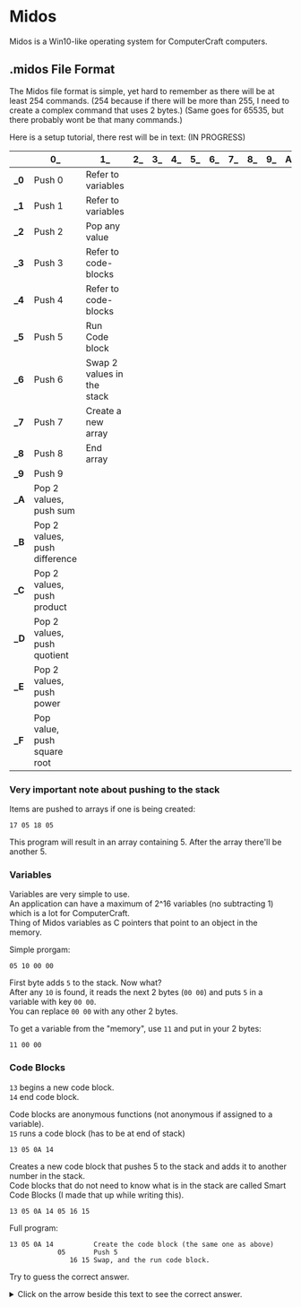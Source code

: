 # Midos
Midos is a Win10-like operating system for ComputerCraft computers.

## .midos File Format
The Midos file format is simple, yet hard to remember as there will be at least 254 commands.
(254 because if there will be more than 255, I need to create a complex command that uses 2 bytes.)
(Same goes for 65535, but there probably wont be that many commands.)

Here is a setup tutorial, there rest will be in text:
(IN PROGRESS)

|        | 0_                            | 1_                         | 2_ | 3_ | 4_ | 5_ | 6_ | 7_ | 8_ | 9_ | A_ | B_ | C_ | D_ | E_ | F_ |
|--------|-------------------------------|----------------------------|----|----|----|----|----|----|----|----|----|----|----|----|----|----|
| **_0** | Push 0                        | Refer to variables         |    |    |    |    |    |    |    |    |    |    |    |    |    |    |
| **_1** | Push 1                        | Refer to variables         |    |    |    |    |    |    |    |    |    |    |    |    |    |    |
| **_2** | Push 2                        | Pop any value              |    |    |    |    |    |    |    |    |    |    |    |    |    |    |
| **_3** | Push 3                        | Refer to code-blocks       |    |    |    |    |    |    |    |    |    |    |    |    |    |    |
| **_4** | Push 4                        | Refer to code-blocks       |    |    |    |    |    |    |    |    |    |    |    |    |    |    |
| **_5** | Push 5                        | Run Code block             |    |    |    |    |    |    |    |    |    |    |    |    |    |    |
| **_6** | Push 6                        | Swap 2 values in the stack |    |    |    |    |    |    |    |    |    |    |    |    |    |    |
| **_7** | Push 7                        | Create a new array         |    |    |    |    |    |    |    |    |    |    |    |    |    |    |
| **_8** | Push 8                        | End array                  |    |    |    |    |    |    |    |    |    |    |    |    |    |    |
| **_9** | Push 9                        |                            |    |    |    |    |    |    |    |    |    |    |    |    |    |    |
| **_A** | Pop 2 values, push sum        |                            |    |    |    |    |    |    |    |    |    |    |    |    |    |    |
| **_B** | Pop 2 values, push difference |                            |    |    |    |    |    |    |    |    |    |    |    |    |    |    |
| **_C** | Pop 2 values, push product    |                            |    |    |    |    |    |    |    |    |    |    |    |    |    |    |
| **_D** | Pop 2 values, push quotient   |                            |    |    |    |    |    |    |    |    |    |    |    |    |    |    |
| **_E** | Pop 2 values, push power      |                            |    |    |    |    |    |    |    |    |    |    |    |    |    |    |
| **_F** | Pop value, push square root   |                            |    |    |    |    |    |    |    |    |    |    |    |    |    |    |

### Very important note about pushing to the stack
Items are pushed to arrays if one is being created:

    17 05 18 05
This program will result in an array containing 5. After the array there'll be another 5.

### Variables
Variables are very simple to use.  
An application can have a maximum of 2^16 variables (no subtracting 1) which is a lot for ComputerCraft.  
Thing of Midos variables as C pointers that point to an object in the memory.

Simple prorgam:

    05 10 00 00
First byte adds `5` to the stack. Now what?  
After any `10` is found, it reads the next 2 bytes (`00 00`) and puts `5` in a variable with key `00 00`.  
You can replace `00 00` with any other 2 bytes.

To get a variable from the "memory", use `11` and put in your 2 bytes:

    11 00 00

### Code Blocks
`13` begins a new code block.  
`14` end code block.  

Code blocks are anonymous functions (not anonymous if assigned to a variable).  
`15` runs a code block (has to be at end of stack)  

    13 05 0A 14
Creates a new code block that pushes 5 to the stack and adds it to another number in the stack.  
Code blocks that do not need to know what is in the stack are called Smart Code Blocks (I made that up while writing this).  

    13 05 0A 14 05 16 15
Full program:

    13 05 0A 14          Create the code block (the same one as above)
                05       Push 5
                   16 15 Swap, and the run code block.
Try to guess the correct answer.
<details>
  <summary>Click on the arrow beside this text to see the correct answer.</summary>
  10
</details>
